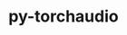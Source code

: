---
title: "py-torchaudio"
layout: cache
categories: [package, v2025.07.0]
meta: {"compilers": ["apple-clang@17.0.0", "gcc@13.2.0"], "num_specs": 5, "num_specs_by_stack": {"ml-darwin-aarch64-mps": 1, "ml-linux-aarch64-cpu": 1, "ml-linux-aarch64-cuda": 1, "ml-linux-x86_64-cpu": 1, "ml-linux-x86_64-cuda": 1, "root": 5}, "oss": ["sequoia", "ubuntu24.04"], "platforms": ["darwin", "linux"], "stacks": ["ml-darwin-aarch64-mps", "ml-linux-aarch64-cpu", "ml-linux-aarch64-cuda", "ml-linux-x86_64-cpu", "ml-linux-x86_64-cuda", "root"], "targets": ["aarch64", "x86_64_v3"], "versions": ["2.7.1"]}
spec_details: [{"compiler": "gcc@13.2.0", "hash": "4frh4pje6vxuqhr6lhd52cxo2olmxwc5", "os": "ubuntu24.04", "platform": "linux", "size": "-", "stacks": ["ml-linux-aarch64-cuda", "root"], "target": "aarch64", "variants": ["build_system=python_pip", "commit=95c61b4168fc5133be8dd8c1337d929d066ae6cf"], "versions": ["2.7.1"]}, {"compiler": "gcc@13.2.0", "hash": "c76to2we4pbeahuwbsr2udqu62emy3v5", "os": "ubuntu24.04", "platform": "linux", "size": "-", "stacks": ["ml-linux-x86_64-cuda", "root"], "target": "x86_64_v3", "variants": ["build_system=python_pip", "commit=95c61b4168fc5133be8dd8c1337d929d066ae6cf"], "versions": ["2.7.1"]}, {"compiler": "gcc@13.2.0", "hash": "dckdpcixxycbtzd6bqc5pdzydev74wbc", "os": "ubuntu24.04", "platform": "linux", "size": "-", "stacks": ["ml-linux-x86_64-cpu", "root"], "target": "x86_64_v3", "variants": ["build_system=python_pip", "commit=95c61b4168fc5133be8dd8c1337d929d066ae6cf"], "versions": ["2.7.1"]}, {"compiler": "gcc@13.2.0", "hash": "hkszqjp37ljzl7t6kyvla3phiqg2mly3", "os": "ubuntu24.04", "platform": "linux", "size": "-", "stacks": ["ml-linux-aarch64-cpu", "root"], "target": "aarch64", "variants": ["build_system=python_pip", "commit=95c61b4168fc5133be8dd8c1337d929d066ae6cf"], "versions": ["2.7.1"]}, {"compiler": "apple-clang@17.0.0", "hash": "pwotvul7quxccdm4b5kwq4o3cb7ey7xi", "os": "sequoia", "platform": "darwin", "size": "-", "stacks": ["ml-darwin-aarch64-mps", "root"], "target": "aarch64", "variants": ["build_system=python_pip", "commit=95c61b4168fc5133be8dd8c1337d929d066ae6cf"], "versions": ["2.7.1"]}]
---